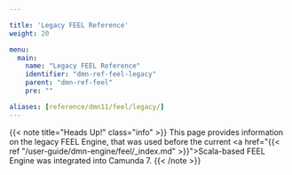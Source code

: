 ```yaml
---

title: 'Legacy FEEL Reference'
weight: 20

menu:
  main:
    name: "Legacy FEEL Reference"
    identifier: "dmn-ref-feel-legacy"
    parent: "dmn-ref-feel"
    pre: ""

aliases: [reference/dmn11/feel/legacy/]
---
```


{{< note title="Heads Up!" class="info" >}}
This page provides information on the legacy FEEL Engine, that was used before the 
current <a href="{{< ref "/user-guide/dmn-engine/feel/_index.md" >}}">Scala-based FEEL Engine</a>
was integrated into Camunda 7.
{{< /note >}}
